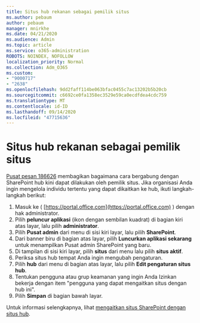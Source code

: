 ```yaml
---
title: Situs hub rekanan sebagai pemilik situs
ms.author: pebaum
author: pebaum
manager: mnirkhe
ms.date: 04/21/2020
ms.audience: Admin
ms.topic: article
ms.service: o365-administration
ROBOTS: NOINDEX, NOFOLLOW
localization_priority: Normal
ms.collection: Adm_O365
ms.custom:
- "9000717"
- "2638"
ms.openlocfilehash: 9dd2faff114be063bfac0455c7ac13202b5b20cb
ms.sourcegitcommit: c6692ce0fa1358ec3529e59ca0ecdfdea4cdc759
ms.translationtype: MT
ms.contentlocale: id-ID
ms.lasthandoff: 09/14/2020
ms.locfileid: "47715636"
---
```

# <a name="associate-hub-sites-as-site-owner"></a>Situs hub rekanan sebagai pemilik situs

[Pusat pesan 186626](https://admin.microsoft.com/Adminportal/Home?source=applauncher#/MessageCenter?id=MC186626) membagikan bagaimana cara bergabung dengan SharePoint hub kini dapat dilakukan oleh pemilik situs. Jika organisasi Anda ingin mengelola individu tertentu yang dapat dikaitkan ke hub, ikuti langkah-langkah berikut: 

1. Masuk ke ( [https://portal.office.com](https://portal.office.com) ) dengan hak administrator.
2. Pilih **peluncur aplikasi** (ikon dengan sembilan kuadrat) di bagian kiri atas layar, lalu pilih **administrator**.
3. Pilih **Pusat admin** dari menu di sisi kiri layar, lalu pilih **SharePoint**.
4. Dari banner biru di bagian atas layar, pilih **Luncurkan aplikasi sekarang** untuk menampilkan Pusat admin SharePoint yang baru.
5. Di tampilan di sisi kiri layar, pilih **situs** dari menu lalu pilih **situs aktif**.
6. Periksa situs hub tempat Anda ingin mengubah pengaturan.
7. Pilih **hub** dari menu di bagian atas layar, lalu pilih **Edit pengaturan situs hub**.
8. Tentukan pengguna atau grup keamanan yang ingin Anda Izinkan bekerja dengan item "pengguna yang dapat mengaitkan situs dengan hub ini".
9. Pilih **Simpan** di bagian bawah layar.

Untuk informasi selengkapnya, lihat [mengaitkan situs SharePoint dengan situs hub](https://support.office.com/article/associate-a-sharepoint-site-with-a-hub-site-ae0009fd-af04-4d3d-917d-88edb43efc05). 